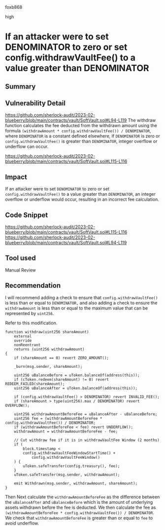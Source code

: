 foxb868

high

# If an attacker were to set DENOMINATOR to zero or set config.withdrawVaultFee() to a value greater than DENOMINATOR

## Summary

## Vulnerability Detail
https://github.com/sherlock-audit/2023-02-blueberry/blob/main/contracts/vault/SoftVault.sol#L94-L119
The withdraw function calculates the fee deducted from the withdrawn amount using the formula `(withdrawAmount * config.withdrawVaultFee()) / DENOMINATOR`, where `DENOMINATOR` is a constant defined elsewhere, If `DENOMINATOR` is zero or `config.withdrawVaultFee()` is greater than `DENOMINATOR`, integer overflow or underflow can occur. 

https://github.com/sherlock-audit/2023-02-blueberry/blob/main/contracts/vault/SoftVault.sol#L115-L116

## Impact
If an attacker were to set `DENOMINATOR` to zero or set `config.withdrawVaultFee()` to a value greater than `DENOMINATOR`, an integer overflow or underflow would occur, resulting in an incorrect fee calculation.

## Code Snippet
https://github.com/sherlock-audit/2023-02-blueberry/blob/main/contracts/vault/SoftVault.sol#L115-L116
https://github.com/sherlock-audit/2023-02-blueberry/blob/main/contracts/vault/SoftVault.sol#L94-L119
## Tool used

Manual Review

## Recommendation
I will recommend adding a check to ensure that `config.withdrawVaultFee()` is less than or equal to `DENOMINATOR,` and also adding a check to ensure the `withdrawAmount` is less than or equal to the maximum value that can be represented by `uint256`.

Refer to this modification.
```solidity
function withdraw(uint256 shareAmount)
    external
    override
    nonReentrant
    returns (uint256 withdrawAmount)
{
    if (shareAmount == 0) revert ZERO_AMOUNT();

    _burn(msg.sender, shareAmount);

    uint256 uBalanceBefore = uToken.balanceOf(address(this));
    if (cToken.redeem(shareAmount) != 0) revert REDEEM_FAILED(shareAmount);
    uint256 uBalanceAfter = uToken.balanceOf(address(this));

    if (config.withdrawVaultFee() > DENOMINATOR) revert INVALID_FEE();
    if (shareAmount > type(uint256).max / DENOMINATOR) revert OVERFLOW();

    uint256 withdrawAmountBeforeFee = uBalanceAfter - uBalanceBefore;
    uint256 fee = (withdrawAmountBeforeFee * config.withdrawVaultFee()) / DENOMINATOR;
    if (withdrawAmountBeforeFee < fee) revert UNDERFLOW();
    withdrawAmount = withdrawAmountBeforeFee - fee;

    // Cut withdraw fee if it is in withdrawVaultFee Window (2 months)
    if (
        block.timestamp <
        config.withdrawVaultFeeWindowStartTime() +
            config.withdrawVaultFeeWindow()
    ) {
        uToken.safeTransfer(config.treasury(), fee);
    }
    uToken.safeTransfer(msg.sender, withdrawAmount);

    emit Withdrawn(msg.sender, withdrawAmount, shareAmount);
}
```
Then Next calculate the `withdrawAmountBeforeFee` as the difference between the `uBalanceAfter` and `uBalanceBefore` which is the amount of underlying assets withdrawn before the fee is deducted. 
We then calculate the fee as `(withdrawAmountBeforeFee * config.withdrawVaultFee()) / DENOMINATOR`.
We check that `withdrawAmountBeforeFee` is greater than or equal to `fee` to avoid underflow.